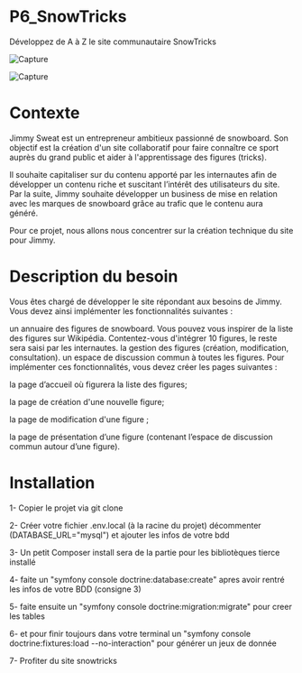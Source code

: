 # P6_SnowTricks

Développez de A à Z le site communautaire SnowTricks

![Capture](https://insight.symfony.com/projects/3d78783a-627a-4df2-9f5f-75663c6b59f5/big.svg)

![Capture](https://user-images.githubusercontent.com/82519929/231784652-a02d0840-8fba-4341-be8f-84dc1379b650.PNG)

# Contexte
Jimmy Sweat est un entrepreneur ambitieux passionné de snowboard. Son objectif est la création d'un site collaboratif pour faire connaître ce sport auprès du grand public et aider à l'apprentissage des figures (tricks).

Il souhaite capitaliser sur du contenu apporté par les internautes afin de développer un contenu riche et suscitant l’intérêt des utilisateurs du site. Par la suite, Jimmy souhaite développer un business de mise en relation avec les marques de snowboard grâce au trafic que le contenu aura généré.

Pour ce projet, nous allons nous concentrer sur la création technique du site pour Jimmy.

# Description du besoin
Vous êtes chargé de développer le site répondant aux besoins de Jimmy. Vous devez ainsi implémenter les fonctionnalités suivantes : 

un annuaire des figures de snowboard. Vous pouvez vous inspirer de la liste des figures sur Wikipédia. 
Contentez-vous d'intégrer 10 figures, le reste sera saisi par les internautes.
la gestion des figures (création, modification, consultation).
un espace de discussion commun à toutes les figures.
Pour implémenter ces fonctionnalités, vous devez créer les pages suivantes :

la page d’accueil où figurera la liste des figures;

la page de création d'une nouvelle figure;

la page de modification d'une figure ;

la page de présentation d’une figure (contenant l’espace de discussion commun autour d’une figure).

# Installation
1- Copier le projet via git clone

2- Créer votre fichier .env.local (à la racine du projet) décommenter (DATABASE_URL="mysql") et ajouter les infos de votre bdd 

3- Un petit Composer install sera de la partie pour les bibliotèques tierce installé  

4- faite un "symfony console doctrine:database:create" apres avoir rentré les infos de votre BDD (consigne 3)

5- faite ensuite un "symfony console doctrine:migration:migrate" pour creer les tables 

6- et pour finir toujours dans votre terminal un "symfony console doctrine:fixtures:load --no-interaction" pour générer un jeux de donnée

7- Profiter du site snowtricks
